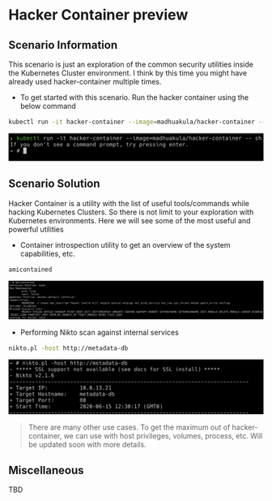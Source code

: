 # Hacker Container preview

## Scenario Information

This scenario is just an exploration of the common security utilities inside the Kubernetes Cluster environment. I think by this time you might have already used hacker-container multiple times.

* To get started with this scenario. Run the hacker container using the below command

```bash
kubectl run -it hacker-container --image=madhuakula/hacker-container -- sh
```

![Scenario 14 Welcome](images/sc-14-1.png)

## Scenario Solution

Hacker Container is a utility with the list of useful tools/commands while hacking Kubernetes Clusters. So there is not limit to your exploration with Kubernetes environments. Here we will see some of the most useful and powerful utilities

* Container introspection utility to get an overview of the system capabilities, etc.

```bash
amicontained
```

![Scenario 14 amicontained](images/sc-14-2.png)

* Performing Nikto scan against internal services

```bash
nikto.pl -host http://metadata-db
```

![Scenario 14 amicontained](images/sc-14-3.png)

> There are many other use cases. To get the maximum out of hacker-container, we can use with host privileges, volumes, process, etc. Will be updated soon with more details.

## Miscellaneous

TBD
